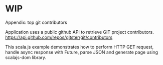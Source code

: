 # WIP
Appendix: top git contributors

Application uses a public github API to retrieve GIT project contributors. 
https://api.github.com/repos/gitster/git/contributors

This scala.js example demonstrates how to perform HTTP GET request, handle async response with Future, parse JSON and 
generate page using scalajs-dom library. 